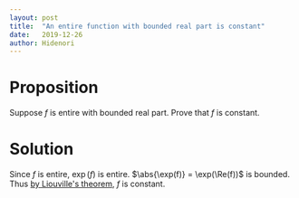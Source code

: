 ```yaml
---
layout: post
title:  "An entire function with bounded real part is constant"
date:   2019-12-26
author: Hidenori
---
```


# Proposition
Suppose $f$ is entire with bounded real part.
Prove that $f$ is constant.

# Solution
Since $f$ is entire, $\exp(f)$ is entire.
$\abs{\exp(f)} = \exp(\Re(f))$ is bounded.
Thus [by Liouville's theorem](https://en.wikipedia.org/wiki/Liouville%27s_theorem_(complex_analysis)), $f$ is constant.
